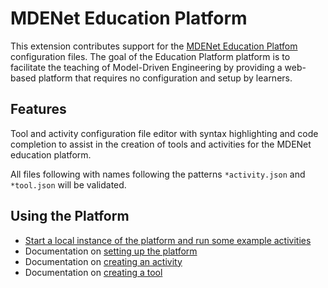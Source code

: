 # MDENet Education Platform
This extension contributes support for the [MDENet Education Platfom](https://github.com/mdenet/educationplatform-docker) configuration files. The goal of the Education Platform platform is to facilitate the teaching of Model-Driven Engineering by providing a web-based platform that requires no configuration and setup by learners. 

## Features
Tool and activity configuration file editor with syntax highlighting and code completion to assist in the creation of tools and activities for the MDENet education platform.

All files following with names following the patterns `*activity.json` and `*tool.json` will be validated.

## Using the Platform
- [Start a local instance of the platform and run some example activities](https://github.com/mdenet/educationplatform-docker)
- Documentation on [setting up the platform](https://github.com/mdenet/educationplatform/wiki/Setting-up-the-Platform)
- Documentation on [creating an activity](https://github.com/mdenet/educationplatform/wiki/Creating-an-Activity)
- Documentation on [creating a tool](https://github.com/mdenet/educationplatform/wiki/Adding-a-Tool)






